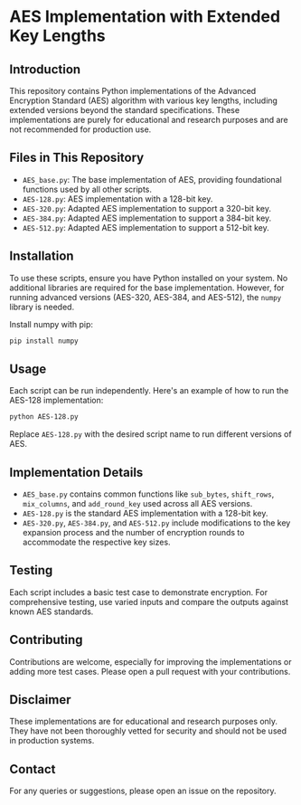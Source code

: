 
# AES Implementation with Extended Key Lengths

## Introduction
This repository contains Python implementations of the Advanced Encryption Standard (AES) algorithm with various key lengths, including extended versions beyond the standard specifications. These implementations are purely for educational and research purposes and are not recommended for production use.

## Files in This Repository
- `AES_base.py`: The base implementation of AES, providing foundational functions used by all other scripts.
- `AES-128.py`: AES implementation with a 128-bit key.
- `AES-320.py`: Adapted AES implementation to support a 320-bit key.
- `AES-384.py`: Adapted AES implementation to support a 384-bit key.
- `AES-512.py`: Adapted AES implementation to support a 512-bit key.

## Installation
To use these scripts, ensure you have Python installed on your system. No additional libraries are required for the base implementation. However, for running advanced versions (AES-320, AES-384, and AES-512), the `numpy` library is needed.

Install numpy with pip:
```bash
pip install numpy
```

## Usage
Each script can be run independently. Here's an example of how to run the AES-128 implementation:
```bash
python AES-128.py
```

Replace `AES-128.py` with the desired script name to run different versions of AES.

## Implementation Details
- `AES_base.py` contains common functions like `sub_bytes`, `shift_rows`, `mix_columns`, and `add_round_key` used across all AES versions.
- `AES-128.py` is the standard AES implementation with a 128-bit key.
- `AES-320.py`, `AES-384.py`, and `AES-512.py` include modifications to the key expansion process and the number of encryption rounds to accommodate the respective key sizes.

## Testing
Each script includes a basic test case to demonstrate encryption. For comprehensive testing, use varied inputs and compare the outputs against known AES standards.

## Contributing
Contributions are welcome, especially for improving the implementations or adding more test cases. Please open a pull request with your contributions.

## Disclaimer
These implementations are for educational and research purposes only. They have not been thoroughly vetted for security and should not be used in production systems.

## Contact
For any queries or suggestions, please open an issue on the repository.
